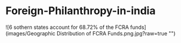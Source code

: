 # Foreign-Philanthropy-in-india
![6 sothern states account for 68.72% of the FCRA funds](images/Geographic Distribution of FCRA Funds.png.jpg?raw=true "")

